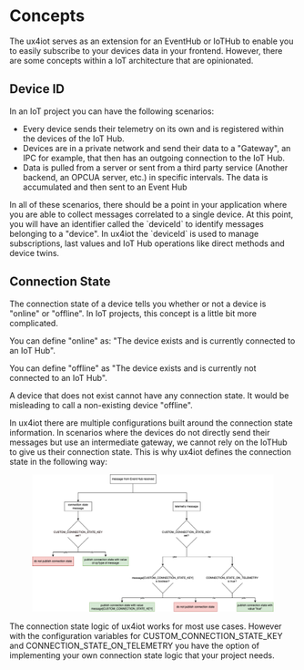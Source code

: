 # Concepts

The ux4iot serves as an extension for an EventHub or IoTHub to enable you to easily subscribe to your devices data in your frontend. However, there are some concepts within a IoT architecture that are opinionated.&#x20;

## Device ID

In an IoT project you can have the following scenarios:

* Every device sends their telemetry on its own and is registered within the devices of the IoT Hub.
* Devices are in a private network and send their data to a "Gateway", an IPC for example, that then has an outgoing connection to the IoT Hub.&#x20;
* Data is pulled from a server or sent from a third party service (Another backend, an OPCUA server, etc.) in specific intervals. The data is accumulated and then sent to an Event Hub&#x20;

In all of these scenarios, there should be a point in your application where you are able to collect messages correlated to a single device. At this point, you will have an identifier called the \`deviceId\` to identify messages belonging to a "device". In ux4iot the \`deviceId\` is used to manage subscriptions, last values and IoT Hub operations like direct methods and device twins.

## Connection State

The connection state of a device tells you whether or not a device is "online" or "offline". In IoT projects, this concept is a little bit more complicated.

You can define "online" as: "The device exists and is currently connected to an IoT Hub".

You can define "offline" as "The device exists and is currently not connected to an IoT Hub".

A device that does not exist cannot have any connection state. It would be misleading to call a non-existing device "offline".

In ux4iot there are multiple configurations built around the connection state information. In scenarios where the devices do not directly send their messages but use an intermediate gateway, we cannot rely on the IoTHub to give us their connection state. This is why ux4iot defines the connection state in the following way:

<div data-full-width="true">

<figure><img src=".gitbook/assets/connection state ux4iot.drawio.png" alt=""><figcaption></figcaption></figure>

</div>

The connection state logic of ux4iot works for most use cases. However with the configuration variables for CUSTOM\_CONNECTION\_STATE\_KEY and CONNECTION\_STATE\_ON\_TELEMETRY you have the option of implementing your own connection state logic that your project needs.

&#x20;
